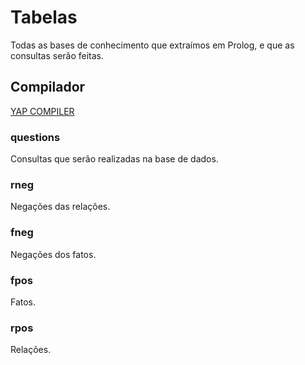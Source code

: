 # Tabelas
Todas as bases de conhecimento que extraímos em Prolog, e que as consultas serão feitas.

## Compilador
[YAP COMPILER](https://www.dcc.fc.up.pt/~vsc/Yap/)

### questions
Consultas que serão realizadas na base de dados.

### rneg
Negações das relações.

### fneg
Negações dos fatos.

### fpos
Fatos.

### rpos
Relações.
